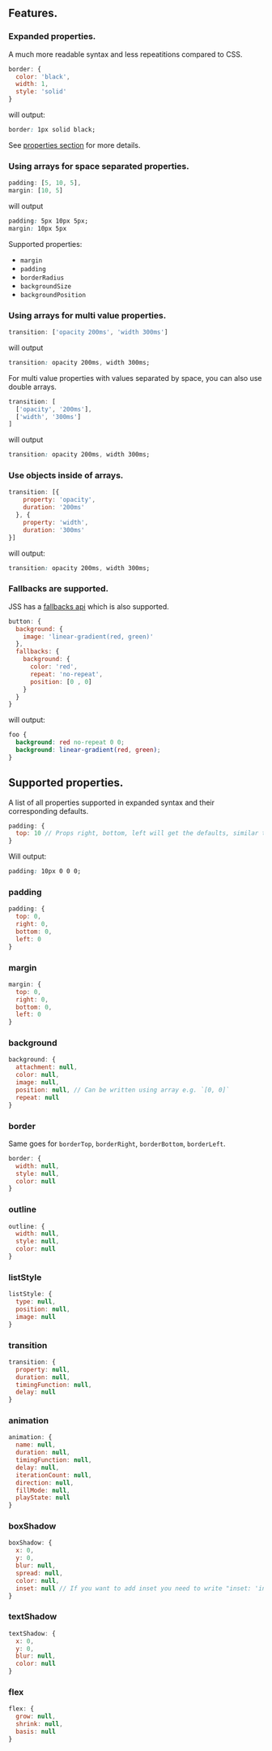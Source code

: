 ## Features.

### Expanded properties.

  A much more readable syntax and less repeatitions compared to CSS.

  ```js
  border: {
    color: 'black',
    width: 1,
    style: 'solid'
  }
  ```
  will output:

  ```css
  border: 1px solid black;
  ```

  See [properties section](#supported-properties) for more details.


### Using arrays for space separated properties.


  ```js
  padding: [5, 10, 5],
  margin: [10, 5]
  ```

  will output

  ```css
  padding: 5px 10px 5px;
  margin: 10px 5px
  ```
  Supported properties:
  - `margin`
  - `padding`
  - `borderRadius`
  - `backgroundSize`
  - `backgroundPosition`

### Using arrays for multi value properties.

  ```js
  transition: ['opacity 200ms', 'width 300ms']
  ```

  will output

  ```css
  transition: opacity 200ms, width 300ms;
  ```

  For multi value properties with values separated by space, you can also use double arrays.

  ```js
  transition: [
    ['opacity', '200ms'],
    ['width', '300ms']
  ]
  ```

  will output

  ```css
  transition: opacity 200ms, width 300ms;
  ```

### Use objects inside of arrays.

  ```js
  transition: [{
      property: 'opacity',
      duration: '200ms'
    }, {
      property: 'width',
      duration: '300ms'
  }]

  ```
  will output:

  ```css
  transition: opacity 200ms, width 300ms;
  ```

### Fallbacks are supported.

  JSS has a [fallbacks api](https://github.com/cssinjs/jss/blob/master/docs/json-api.md#fallbacks) which is also supported.

  ```js
  button: {
    background: {
      image: 'linear-gradient(red, green)'
    },
    fallbacks: {
      background: {
        color: 'red',
        repeat: 'no-repeat',
        position: [0 , 0]
      }
    }
  }
  ```

  will output:

  ```css
  foo {
    background: red no-repeat 0 0;
    background: linear-gradient(red, green);
  }
  ```

## Supported properties.

A list of all properties supported in expanded syntax and their corresponding defaults.


```js
padding: {
  top: 10 // Props right, bottom, left will get the defaults, similar to `padding: 10px`
}
```

Will output:

```css
padding: 10px 0 0 0;
```

### padding

```js
padding: {
  top: 0,
  right: 0,
  bottom: 0,
  left: 0
}
```

### margin

```js
margin: {
  top: 0,
  right: 0,
  bottom: 0,
  left: 0
}
```

### background

```js
background: {
  attachment: null,
  color: null,
  image: null,
  position: null, // Can be written using array e.g. `[0, 0]`
  repeat: null
}
```

### border

Same goes for `borderTop`, `borderRight`, `borderBottom`, `borderLeft`.

```js
border: {
  width: null,
  style: null,
  color: null
}
```

### outline

```js
outline: {
  width: null,
  style: null,
  color: null
}
```

### listStyle

```js
listStyle: {
  type: null,
  position: null,
  image: null
}
```

### transition

```js
transition: {
  property: null,
  duration: null,
  timingFunction: null,
  delay: null
}
```

### animation

```js
animation: {
  name: null,
  duration: null,
  timingFunction: null,
  delay: null,
  iterationCount: null,
  direction: null,
  fillMode: null,
  playState: null
}
```

### boxShadow

```js
boxShadow: {
  x: 0,
  y: 0,
  blur: null,
  spread: null,
  color: null,
  inset: null // If you want to add inset you need to write "inset: 'inset'"
}
```

### textShadow

```js
textShadow: {
  x: 0,
  y: 0,
  blur: null,
  color: null
}
```

### flex

```js
flex: {
  grow: null,
  shrink: null,
  basis: null
}
```
